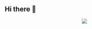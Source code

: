 ## Hi there 👋

<!--
**NagasaiVuppala18/NagasaiVuppala18** is a ✨ _special_ ✨ repository because its `README.md` (this file) appears on your GitHub profile.

Here are some ideas to get you started:

- 🔭 I’m currently working on ...
- 🌱 I’m currently learning ...
- 👯 I’m looking to collaborate on ...
- 🤔 I’m looking for help with ...
- 💬 Ask me about ...
- 📫 How to reach me: ...
- 😄 Pronouns: ...
- ⚡ Fun fact: ...
-->
<p align="center">
  <a href="https://skillicons.dev">
    <img src="https://skillicons.dev/icons?i=git,c,java,python,javascript,html,css,bootstrap,mysql,react,vite,console,nmap,wordpress,canava,springboot,spring,tomcat,vercel,git,gitbucket,mongodb,express,angular,node,npmtypescriptvim" />
  </a>
</p>
